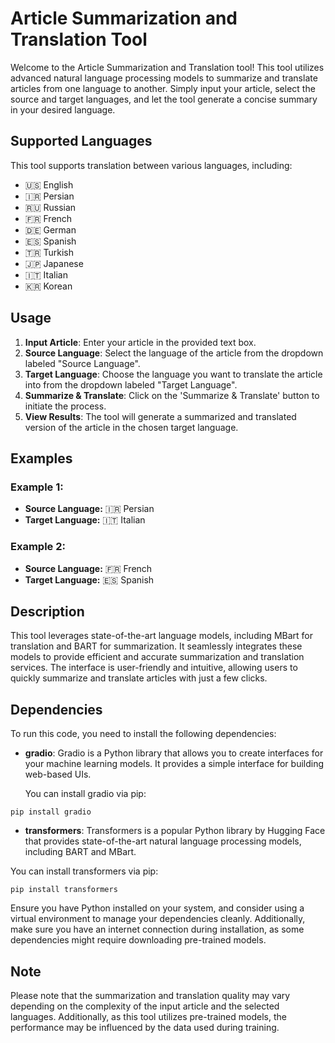 # Article Summarization and Translation Tool

Welcome to the Article Summarization and Translation tool! This tool utilizes advanced natural language processing models to summarize and translate articles from one language to another. Simply input your article, select the source and target languages, and let the tool generate a concise summary in your desired language.

## Supported Languages

This tool supports translation between various languages, including:

- 🇺🇸 English
- 🇮🇷 Persian
- 🇷🇺 Russian
- 🇫🇷 French
- 🇩🇪 German
- 🇪🇸 Spanish
- 🇹🇷 Turkish
- 🇯🇵 Japanese
- 🇮🇹 Italian
- 🇰🇷 Korean

## Usage

1. **Input Article**: Enter your article in the provided text box.
2. **Source Language**: Select the language of the article from the dropdown labeled "Source Language".
3. **Target Language**: Choose the language you want to translate the article into from the dropdown labeled "Target Language".
4. **Summarize & Translate**: Click on the 'Summarize & Translate' button to initiate the process.
5. **View Results**: The tool will generate a summarized and translated version of the article in the chosen target language.

## Examples

### Example 1:
- **Source Language:** 🇮🇷 Persian
- **Target Language:** 🇮🇹 Italian

### Example 2:
- **Source Language:** 🇫🇷 French
- **Target Language:** 🇪🇸 Spanish

## Description

This tool leverages state-of-the-art language models, including MBart for translation and BART for summarization. It seamlessly integrates these models to provide efficient and accurate summarization and translation services. The interface is user-friendly and intuitive, allowing users to quickly summarize and translate articles with just a few clicks.

## Dependencies

To run this code, you need to install the following dependencies:

- **gradio**: Gradio is a Python library that allows you to create interfaces for your machine learning models. It provides a simple interface for building web-based UIs.
  
  You can install gradio via pip:

```
pip install gradio
```

- **transformers**: Transformers is a popular Python library by Hugging Face that provides state-of-the-art natural language processing models, including BART and MBart.

You can install transformers via pip:

```
pip install transformers
```

Ensure you have Python installed on your system, and consider using a virtual environment to manage your dependencies cleanly. Additionally, make sure you have an internet connection during installation, as some dependencies might require downloading pre-trained models.

## Note

Please note that the summarization and translation quality may vary depending on the complexity of the input article and the selected languages. Additionally, as this tool utilizes pre-trained models, the performance may be influenced by the data used during training.
